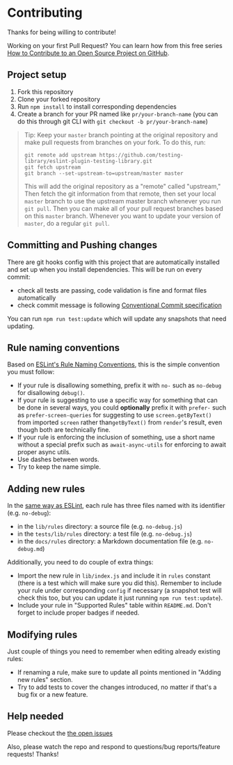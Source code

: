 # Contributing

Thanks for being willing to contribute!

Working on your first Pull Request? You can learn how from this free series
[How to Contribute to an Open Source Project on GitHub](https://egghead.io/series/how-to-contribute-to-an-open-source-project-on-github).

## Project setup

1. Fork this repository
2. Clone your forked repository
3. Run `npm install` to install corresponding dependencies
4. Create a branch for your PR named like `pr/your-branch-name` (you can do this through git CLI with `git checkout -b pr/your-branch-name`)

> Tip: Keep your `master` branch pointing at the original repository and make
> pull requests from branches on your fork. To do this, run:
>
> ```
> git remote add upstream https://github.com/testing-library/eslint-plugin-testing-library.git
> git fetch upstream
> git branch --set-upstream-to=upstream/master master
> ```
>
> This will add the original repository as a "remote" called "upstream," Then
> fetch the git information from that remote, then set your local `master`
> branch to use the upstream master branch whenever you run `git pull`. Then you
> can make all of your pull request branches based on this `master` branch.
> Whenever you want to update your version of `master`, do a regular `git pull`.

## Committing and Pushing changes

There are git hooks config with this project that are automatically installed
and set up when you install dependencies. This will be run on every commit:

- check all tests are passing, code validation is fine and format files automatically
- check commit message is following [Conventional Commit specification](https://www.conventionalcommits.org/en/v1.0.0/)

You can run `npm run test:update` which will update any snapshots that need updating.

## Rule naming conventions

Based on [ESLint's Rule Naming Conventions](https://eslint.org/docs/developer-guide/working-with-rules#rule-naming-conventions), this is the simple convention you must follow:

- If your rule is disallowing something, prefix it with `no-` such as `no-debug`
  for disallowing `debug()`.
- If your rule is suggesting to use a specific way for something that can be
  done in several ways, you could **optionally** prefix it with `prefer-` such as
  `prefer-screen-queries` for suggesting to use `screen.getByText()` from
  imported `screen` rather than`getByText()` from `render`'s result,
  even though both are technically fine.
- If your rule is enforcing the inclusion of something, use a short name without a special prefix such as `await-async-utils` for enforcing to await proper async utils.
- Use dashes between words.
- Try to keep the name simple.

## Adding new rules

In the [same way as ESLint](https://eslint.org/docs/developer-guide/working-with-rules),
each rule has three files named with its identifier (e.g. `no-debug`):

- in the `lib/rules` directory: a source file (e.g. `no-debug.js`)
- in the `tests/lib/rules` directory: a test file (e.g. `no-debug.js`)
- in the `docs/rules` directory: a Markdown documentation file (e.g. `no-debug.md`)

Additionally, you need to do couple of extra things:

- Import the new rule in `lib/index.js` and include it
  in `rules` constant (there is a test which will make sure you did
  this). Remember to include your rule under corresponding `config` if necessary
  (a snapshot test will check this too, but you can update it just running
  `npm run test:update`).
- Include your rule in "Supported Rules" table within `README.md`.
  Don't forget to include proper badges if needed.

## Modifying rules

Just couple of things you need to remember when editing already existing rules:

- If renaming a rule, make sure to update all points mentioned in
  "Adding new rules" section.
- Try to add tests to cover the changes introduced, no matter if that's
  a bug fix or a new feature.

## Help needed

Please checkout the [the open issues](https://github.com/testing-library/eslint-plugin-testing-library/issues)

Also, please watch the repo and respond to questions/bug reports/feature requests! Thanks!
